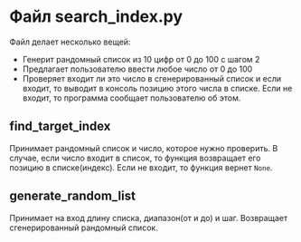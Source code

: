 # Файл search_index.py

Файл делает несколько вещей:
 - Генерит рандомный список из 10 цифр от 0 до 100 с шагом 2
 - Предлагает пользователю ввести любое число от 0 до 100
 - Проверяет входит ли это число в сгенерированный список и если входит, то выводит в консоль позицию этого числа в списке. Если не входит, то программа сообщает пользователю об этом.

## find_target_index

Принимает рандомный список и число, которое нужно проверить. В случае, если число входит в список, то функция возвращает его позицию в списке(индекс). Если не входит, то функция вернет `None`.

## generate_random_list

Принимает на вход длину списка, диапазон(от и до) и шаг.
Возвращает сгенерированный рандомный список.
